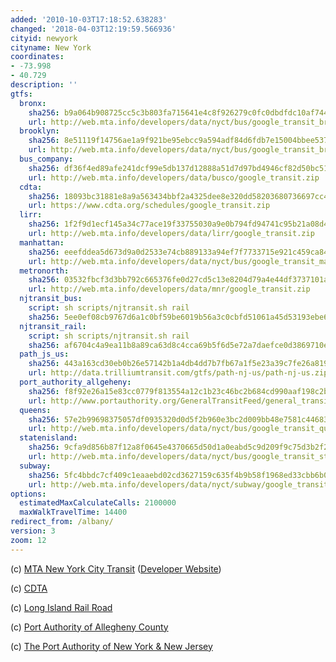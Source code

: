 ```yaml
---
added: '2010-10-03T17:18:52.638283'
changed: '2018-04-03T12:19:59.566936'
cityid: newyork
cityname: New York
coordinates:
- -73.998
- 40.729
description: ''
gtfs:
  bronx:
    sha256: b9a064b908725cc5c3b803fa715641e4c8f926279c0fc0dbdfdc10af744ab173
    url: http://web.mta.info/developers/data/nyct/bus/google_transit_bronx.zip
  brooklyn:
    sha256: 8e51119f14756ae1a9f921be95ebcc9a594adf84d6fdb7e15004bbee53724fe9
    url: http://web.mta.info/developers/data/nyct/bus/google_transit_brooklyn.zip
  bus_company:
    sha256: df36f4ed89afe241dcf99e5db137d12888a51d7d97bd4946cf82d50bc51aa4c3
    url: http://web.mta.info/developers/data/busco/google_transit.zip
  cdta:
    sha256: 18093bc31881e8a9a563434bbf2a4325dee8e320dd58203680736697cc460434
    url: https://www.cdta.org/schedules/google_transit.zip
  lirr:
    sha256: 1f2f9d1ecf145a34c77ace19f33755030a9e0b794fd94741c95b21a08d4e1f42
    url: http://web.mta.info/developers/data/lirr/google_transit.zip
  manhattan:
    sha256: eeefddea5d673d9a0d2533e74cb889133a94ef7f7733715e921c459ca846bae1
    url: http://web.mta.info/developers/data/nyct/bus/google_transit_manhattan.zip
  metronorth:
    sha256: 03532fbcf3d3bb792c665376fe0d27cd5c13e8204d79a4e44df3737101a9ee6a
    url: http://web.mta.info/developers/data/mnr/google_transit.zip
  njtransit_bus:
    script: sh scripts/njtransit.sh rail
    sha256: 5ee0ef08cb9767d6a1c0bf59be6019b56a3c0cbfd51061a45d53193ebe6f33d0
  njtransit_rail:
    script: sh scripts/njtransit.sh rail
    sha256: af6704c4a9ea11b8a89ca63d8c4cca69b5f6d5e72a7daefce0d3869710efeabc
  path_js_us:
    sha256: 443a163cd30eb0b26e57142b1a4db4dd7b7fb67a1f5e23a39c7fe26a81978152
    url: http://data.trilliumtransit.com/gtfs/path-nj-us/path-nj-us.zip
  port_authority_allgeheny:
    sha256: f8f92e26a15e83cc0779f813554a12c1b23c46bc2b684cd990aaf198c2b00ba2
    url: http://www.portauthority.org/GeneralTransitFeed/general_transit_bing.zip
  queens:
    sha256: 57e2b99698375057df0935320d0d5f2b960e3bc2d009bb48e7581c4468314a23
    url: http://web.mta.info/developers/data/nyct/bus/google_transit_queens.zip
  statenisland:
    sha256: 9cfa9d856b87f12a8f0645e4370665d50d1a0eabd5c9d209f9c75d3b2f2ec2c4
    url: http://web.mta.info/developers/data/nyct/bus/google_transit_staten_island.zip
  subway:
    sha256: 5fc4bbdc7cf409c1eaaebd02cd3627159c635f4b9b58f1968ed33cbb6b0e78dc
    url: http://web.mta.info/developers/data/nyct/subway/google_transit.zip
options:
  estimatedMaxCalculateCalls: 2100000
  maxWalkTravelTime: 14400
redirect_from: /albany/
version: 3
zoom: 12
---
```


(c) [MTA New York City Transit](http://www.mta.info/) ([Developer Website](http://www.mta.info/developers/))

(c) [CDTA](http://www.cdta.org/)

(c) [Long Island Rail Road](http://mta.info/lirr)

(c) [Port Authority of Allegheny County](http://www.portauthority.org/)

(c) [The Port Authority of New York & New Jersey](http://www.panynj.gov/)
